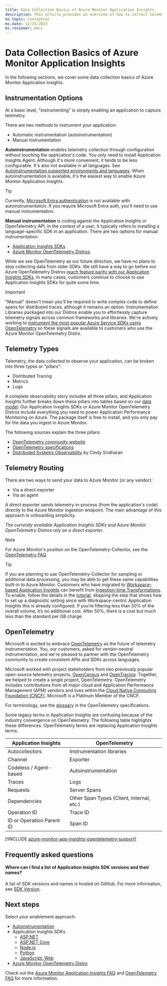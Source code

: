 ```yaml
---
title: Data Collection Basics of Azure Monitor Application Insights 
description: This article provides an overview of how to collect telemetry to send to Azure Monitor Application Insights.
ms.topic: conceptual
ms.date: 12/15/2023
ms.reviewer: mmcc
---
```


# Data Collection Basics of Azure Monitor Application Insights

In the following sections, we cover some data collection basics of Azure Monitor Application Insights.

## Instrumentation Options

At a basic level, "instrumenting" is simply enabling an application to capture telemetry.

There are two methods to instrument your application:

- Automatic instrumentation (autoinstrumentation)
- Manual instrumentation

**Autoinstrumentation** enables telemetry collection through configuration without touching the application's code. You only need to install Application Insights Agent. Although it's more convenient, it tends to be less configurable. It's also not available in all languages. See [Autoinstrumentation supported environments and languages](codeless-overview.md). When autoinstrumentation is available, it's the easiest way to enable Azure Monitor Application Insights.

> [!TIP]
> Currently, [Microsoft Entra authentication](azure-ad-authentication.md) is not available with autoinstrumentation. If you require Microsoft Entra auth, you'll need to use manual instrumentation.

**Manual instrumentation** is coding against the Application Insights or OpenTelemetry API. In the context of a user, it typically refers to installing a language-specific SDK in an application. There are two options for manual instrumentation:

- [Application Insights SDKs](asp-net-core.md)
- [Azure Monitor OpenTelemetry Distros](opentelemetry-enable.md).

While we see OpenTelemetry as our future direction, we have no plans to stop collecting data from older SDKs. We still have a way to go before our Azure OpenTelemetry Distros [reach feature parity with our Application Insights SDKs](./opentelemetry-enable.md#whats-the-current-release-state-of-features-within-the-azure-monitor-opentelemetry-distro). In many cases, customers continue to choose to use Application Insights SDKs for quite some time.

> [!IMPORTANT]
> "Manual" doesn't mean you'll be required to write complex code to define spans for distributed traces, although it remains an option. Instrumentation Libraries packaged into our Distros enable you to effortlessly capture telemetry signals across common frameworks and libraries. We're actively working to [instrument the most popular Azure Service SDKs using OpenTelemetry](https://devblogs.microsoft.com/azure-sdk/introducing-experimental-opentelemetry-support-in-the-azure-sdk-for-net/) so these signals are available to customers who use the Azure Monitor OpenTelemetry Distro.

## Telemetry Types

Telemetry, the data collected to observe your application, can be broken into three types or "pillars":

- Distributed Tracing
- Metrics
- Logs

A complete observability story includes all three pillars, and Application Insights further breaks down these pillars into tables based on our [data model](data-model-complete.md). Our Application Insights SDKs or Azure Monitor OpenTelemetry Distros include everything you need to power Application Performance Monitoring on Azure. The package itself is free to install, and you only pay for the data you ingest in Azure Monitor.

The following sources explain the three pillars:

- [OpenTelemetry community website](https://opentelemetry.io/docs/concepts/data-collection/)
- [OpenTelemetry specifications](https://github.com/open-telemetry/opentelemetry-specification/blob/main/specification/overview.md)
- [Distributed Systems Observability](https://www.oreilly.com/library/view/distributed-systems-observability/9781492033431/ch04.html) by Cindy Sridharan

## Telemetry Routing

There are two ways to send your data to Azure Monitor (or any vendor):

- Via a direct exporter
- Via an agent

A direct exporter sends telemetry in-process (from the application's code) directly to the Azure Monitor ingestion endpoint. The main advantage of this approach is onboarding simplicity.

*The currently available Application Insights SDKs and Azure Monitor OpenTelemetry Distros rely on a direct exporter*.

> [!NOTE]
> For Azure Monitor's position on the OpenTelemetry-Collector, see the [OpenTelemetry FAQ](./opentelemetry-enable.md#can-i-use-the-opentelemetry-collector).

> [!TIP]
> If you are planning to use OpenTelemetry-Collector for sampling or additional data processing, you may be able to get these same capabilities built-in to Azure Monitor. Customers who have migrated to [Workspace-based Application Insights](convert-classic-resource.md) can benefit from [Ingestion-time Transformations](../essentials/data-collection-transformations.md). To enable, follow the details in the [tutorial](../logs/tutorial-workspace-transformations-portal.md), skipping the step that shows how to set up a diagnostic setting since with Workspace-centric Application Insights this is already configured. If you’re filtering less than 50% of the overall volume, it’s no additional cost. After 50%, there is a cost but much less than the standard per GB charge.

## OpenTelemetry

Microsoft is excited to embrace [OpenTelemetry](https://opentelemetry.io/) as the future of telemetry instrumentation. You, our customers, asked for vendor-neutral instrumentation, and we're pleased to partner with the OpenTelemetry community to create consistent APIs and SDKs across languages.

Microsoft worked with project stakeholders from two previously popular open-source telemetry projects, [OpenCensus](https://opencensus.io/) and [OpenTracing](https://opentracing.io/). Together, we helped to create a single project, OpenTelemetry. OpenTelemetry includes contributions from all major cloud and Application Performance Management (APM) vendors and lives within the [Cloud Native Computing Foundation (CNCF)](https://www.cncf.io/). Microsoft is a Platinum Member of the CNCF.

For terminology, see the [glossary](https://github.com/open-telemetry/opentelemetry-specification/blob/main/specification/glossary.md) in the OpenTelemetry specifications.

Some legacy terms in Application Insights are confusing because of the industry convergence on OpenTelemetry. The following table highlights these differences. OpenTelemetry terms are replacing Application Insights terms.

Application Insights | OpenTelemetry
------ | ------
Autocollectors | Instrumentation libraries
Channel | Exporter
Codeless / Agent-based | Autoinstrumentation
Traces | Logs
Requests | Server Spans
Dependencies | Other Span Types (Client, Internal, etc.)
Operation ID | Trace ID
ID or Operation Parent ID | Span ID

[!INCLUDE [azure-monitor-app-insights-opentelemetry-support](../includes/azure-monitor-app-insights-opentelemetry-support.md)]

## Frequently asked questions

#### Where can I find a list of Application Insights SDK versions and their names?

A list of SDK versions and names is hosted on GitHub. For more information, see [SDK Version](https://github.com/microsoft/ApplicationInsights-dotnet/blob/develop/docs/versions_and_names.md).

## Next steps

Select your enablement approach:

- [Autoinstrumentation](codeless-overview.md)
- Application Insights SDKs
    - [ASP.NET](./asp-net.md)
    - [ASP.NET Core](./asp-net-core.md)
    - [Node.js](./nodejs.md)
    - [Python](/previous-versions/azure/azure-monitor/app/opencensus-python)
    - [JavaScript: Web](./javascript.md)
- [Azure Monitor OpenTelemetry Distro](opentelemetry-enable.md)

Check out the [Azure Monitor Application Insights FAQ](./app-insights-overview.md#frequently-asked-questions) and [OpenTelemetry FAQ](./opentelemetry-enable.md#frequently-asked-questions) for more information.
